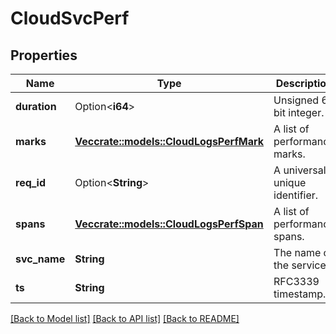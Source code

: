 # CloudSvcPerf

## Properties

Name | Type | Description | Notes
------------ | ------------- | ------------- | -------------
**duration** | Option<**i64**> | Unsigned 64 bit integer. | [optional]
**marks** | [**Vec<crate::models::CloudLogsPerfMark>**](CloudLogsPerfMark.md) | A list of performance marks. | 
**req_id** | Option<**String**> | A universally unique identifier. | [optional]
**spans** | [**Vec<crate::models::CloudLogsPerfSpan>**](CloudLogsPerfSpan.md) | A list of performance spans. | 
**svc_name** | **String** | The name of the service. | 
**ts** | **String** | RFC3339 timestamp. | 

[[Back to Model list]](../README.md#documentation-for-models) [[Back to API list]](../README.md#documentation-for-api-endpoints) [[Back to README]](../README.md)


